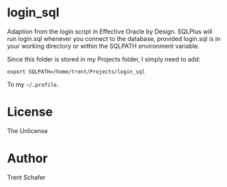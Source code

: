 # login_sql

Adaption from the login script in Effective Oracle by Design. SQLPlus will run
login.sql whenever you connect to the database, provided login.sql is in your
working directory or within the SQLPATH environment variable. 

Since this folder is stored in my Projects folder, I simply need to add:

```
export SQLPATH=/home/trent/Projects/login_sql 
```

To my `~/.profile`.

# License

The Unlicense

# Author

Trent Schafer
